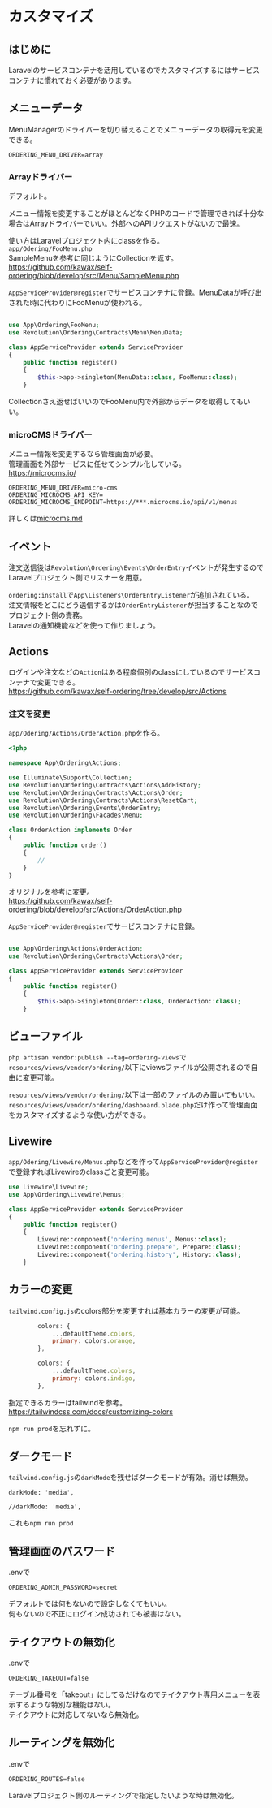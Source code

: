 # カスタマイズ

## はじめに
Laravelのサービスコンテナを活用しているのでカスタマイズするにはサービスコンテナに慣れておく必要があります。

## メニューデータ
MenuManagerのドライバーを切り替えることでメニューデータの取得元を変更できる。

```
ORDERING_MENU_DRIVER=array
```

### Arrayドライバー
デフォルト。

メニュー情報を変更することがほとんどなくPHPのコードで管理できれば十分な場合はArrayドライバーでいい。外部へのAPIリクエストがないので最速。

使い方はLaravelプロジェクト内にclassを作る。  
`app/Odering/FooMenu.php`  
SampleMenuを参考に同じようにCollectionを返す。  
https://github.com/kawax/self-ordering/blob/develop/src/Menu/SampleMenu.php

`AppServiceProvider@register`でサービスコンテナに登録。MenuDataが呼び出された時に代わりにFooMenuが使われる。

```php

use App\Ordering\FooMenu;
use Revolution\Ordering\Contracts\Menu\MenuData;

class AppServiceProvider extends ServiceProvider
{
    public function register()
    {
        $this->app->singleton(MenuData::class, FooMenu::class);
    }
```

Collectionさえ返せばいいのでFooMenu内で外部からデータを取得してもいい。

### microCMSドライバー
メニュー情報を変更するなら管理画面が必要。  
管理画面を外部サービスに任せてシンプル化している。  
https://microcms.io/

```
ORDERING_MENU_DRIVER=micro-cms
ORDERING_MICROCMS_API_KEY=
ORDERING_MICROCMS_ENDPOINT=https://***.microcms.io/api/v1/menus
```

詳しくは[microcms.md](./microcms.md)

## イベント
注文送信後は`Revolution\Ordering\Events\OrderEntry`イベントが発生するのでLaravelプロジェクト側でリスナーを用意。

`ordering:install`で`App\Listeners\OrderEntryListener`が追加されている。  
注文情報をどこにどう送信するかは`OrderEntryListener`が担当することなのでプロジェクト側の責務。  
Laravelの通知機能などを使って作りましょう。

## Actions
ログインや注文などの`Action`はある程度個別のclassにしているのでサービスコンテナで変更できる。  
https://github.com/kawax/self-ordering/tree/develop/src/Actions

### 注文を変更
`app/Odering/Actions/OrderAction.php`を作る。

```php
<?php

namespace App\Ordering\Actions;

use Illuminate\Support\Collection;
use Revolution\Ordering\Contracts\Actions\AddHistory;
use Revolution\Ordering\Contracts\Actions\Order;
use Revolution\Ordering\Contracts\Actions\ResetCart;
use Revolution\Ordering\Events\OrderEntry;
use Revolution\Ordering\Facades\Menu;

class OrderAction implements Order
{
    public function order()
    {
        //
    }
}
```

オリジナルを参考に変更。  
https://github.com/kawax/self-ordering/blob/develop/src/Actions/OrderAction.php

`AppServiceProvider@register`でサービスコンテナに登録。

```php

use App\Ordering\Actions\OrderAction;
use Revolution\Ordering\Contracts\Actions\Order;

class AppServiceProvider extends ServiceProvider
{
    public function register()
    {
        $this->app->singleton(Order::class, OrderAction::class);
    }
```

## ビューファイル
`php artisan vendor:publish --tag=ordering-views`で`resources/views/vendor/ordering/`以下にviewsファイルが公開されるので自由に変更可能。

`resources/views/vendor/ordering/`以下は一部のファイルのみ置いてもいい。  
`resources/views/vendor/ordering/dashboard.blade.php`だけ作って管理画面をカスタマイズするような使い方ができる。

## Livewire
`app/Odering/Livewire/Menus.php`などを作って`AppServiceProvider@register`で登録すればLivewireのclassごと変更可能。

```php
use Livewire\Livewire;
use App\Ordering\Livewire\Menus;

class AppServiceProvider extends ServiceProvider
{
    public function register()
    {
        Livewire::component('ordering.menus', Menus::class);
        Livewire::component('ordering.prepare', Prepare::class);
        Livewire::component('ordering.history', History::class);
    }
```

## カラーの変更
`tailwind.config.js`のcolors部分を変更すれば基本カラーの変更が可能。

```js
        colors: {
            ...defaultTheme.colors,
            primary: colors.orange,
        },
```

```js
        colors: {
            ...defaultTheme.colors,
            primary: colors.indigo,
        },
```

指定できるカラーはtailwindを参考。  
https://tailwindcss.com/docs/customizing-colors

`npm run prod`を忘れずに。

## ダークモード
`tailwind.config.js`の`darkMode`を残せばダークモードが有効。消せば無効。

```
darkMode: 'media',
```
```
//darkMode: 'media',
```

これも`npm run prod`

## 管理画面のパスワード
.envで
```
ORDERING_ADMIN_PASSWORD=secret
```

デフォルトでは何もないので設定しなくてもいい。  
何もないので不正にログイン成功されても被害はない。

## テイクアウトの無効化
.envで
```
ORDERING_TAKEOUT=false
```

テーブル番号を「takeout」にしてるだけなのでテイクアウト専用メニューを表示するような特別な機能はない。  
テイクアウトに対応してないなら無効化。

## ルーティングを無効化
.envで
```
ORDERING_ROUTES=false
```

Laravelプロジェクト側のルーティングで指定したいような時は無効化。
